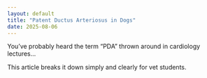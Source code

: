 ```yaml
---
layout: default
title: "Patent Ductus Arteriosus in Dogs"
date: 2025-08-06
---
```


<p>You’ve probably heard the term “PDA” thrown around in cardiology lectures...</p>
<p>This article breaks it down simply and clearly for vet students.</p>
